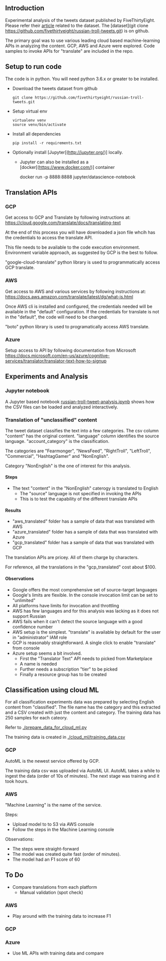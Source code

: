 ## Introduction

Experimental analysis of the tweets dataset published by FiveThirtyEight. Please refer their [article](https://fivethirtyeight.com/features/why-were-sharing-3-million-russian-troll-tweets/)
related to the dataset. The [dataset](git clone https://github.com/fivethirtyeight/russian-troll-tweets.git) is on github.

The primary goal was to use various leading cloud based machine-learning APIs in analyzing the content.
GCP, AWS and Azure were explored. Code samples to invoke APIs for "translate" are included in the repo.

## Setup to run code

The code is in python. You will need python 3.6.x or greater to be installed.

* Download the tweets dataset from github

      git clone https://github.com/fivethirtyeight/russian-troll-tweets.git
    
* Setup virtual env  

      virtualenv venv
      source venv/bin/activate

* Install all dependencies

      pip install -r requirements.txt
      
      
* Optionally install [Jupyter[(http://jupyter.org/)] locally.
  * Jupyter can also be installed as a [docker[(https://www.docker.com/)] container     


      docker run -p 8888:8888 jupyter/datascience-notebook      
      
## Translation APIs

### GCP

Get access to GCP and Translate by following instructions at:
https://cloud.google.com/translate/docs/translating-text

At the end of this process you will have downloaded a json file whcih has the credentials to 
access the translate API.

This file needs to be available to the code execution environment. Environment variable approach, as
suggested by GCP is the best to follow.

"google-cloud-translate" python library is used to programmatically access GCP translate.

### AWS

Get access to AWS and various services by following instructions at:
https://docs.aws.amazon.com/translate/latest/dg/what-is.html

Once AWS cli is installed and configured, the credentials needed will be available in the "default"
configuration. If the credentials for translate is not in the "default", the code will need to be changed.

"boto" python library is used to programatically access AWS translate.

### Azure

Setup access to API by following documentation from Microsoft
https://docs.microsoft.com/en-us/azure/cognitive-services/translator/translator-text-how-to-signup

## Experiments and Analysis

### Jupyter notebook

A Jupyter based notebook [russian-troll-tweet-analysis.ipynb](./russian-troll-tweet-analysis.ipynb) shows how the CSV
files can be loaded and analyzed interactively. 

### Translation of "unclassified" content

The tweet dataset classifies the text into a few categories. The csv column "content" has the original content. "language"
column identifies the source language. "account_category" is the classification. 

The categories are "Fearmonger", "NewsFeed", "RightTroll", "LeftTroll", "Commercial", "HashtagGamer" and "NonEnglish".

Category "NonEnglish" is the one of interest for this analysis.

#### Steps

* The text "content" in the "NonEnglish" caterogy is translated to English
     * The "source" language is not specified in invoking the APIs
     * This is to test the capability of the different translate APIs

#### Results

* "aws_translated" folder has a sample of data that was translated with AWS      
* "azure_translated" folder has a sample of data that was translated with Azure      
* "gcp_translated" folder has a sample of data that was translated with GCP

The translation APIs are pricey. All of them charge by characters. 

For reference, all the translations in the "gcp_translated" cost about $100.      
     
#### Observations

* Google offers the most comprehensive set of source-target languages
* Google's limits are flexible. In the console invocation limit can be set to "unlimited"
* All platforms have limits for invocation and throttling
* AWS has few languages and for this analysis was lacking as it does not support Russian
* AWS fails when it can't detect the source language with a good confidence number
* AWS setup is the simplest. "translate" is available by default for the user in "administrator" IAM role
* GCP is reasonably straightforward. A single click to enable "translate" from console
* Azure setup seems a bit involved.
     * First the "Translator Text" API needs to picked from Marketplace 
     * A name is needed
     * Further needs a subscription "tier" to be picked
     * Finally a resource group has to be created 

## Classification using cloud ML

For all classification experiments data was prepared by selecting English content from "classified".
The file name has the category and this extracted and a CSV created with just the content and category.
The training data has 250 samples for each cateory.

Refer to [./prepare_data_for_cloud_ml.py](./prepare_data_for_cloud_ml.py)

The training data is created in [./cloud_ml/training_data.csv](./cloud_ml/training_data.csv)

### GCP

AutoML is the newest service offered by GCP. 

The training data csv was uploaded via AutoML UI. AutoML takes a while to ingest the data (order of 10s of minutes).
The next stage was training and it took hours.

### AWS

"Machine Learning" is the name of the service. 

Steps:
* Upload model to to S3 via AWS console
* Follow the steps in the Machine Learning console

Observations:
* The steps were straight-forward
* The model was created quite fast (order of minutes).
* The model had an F1 score of 60 
 
## To Do

* Compare translations from each platform
     * Manual validation (spot check)
     
### AWS
* Play around with the training data to increase F1

### GCP

### Azure
* Use ML APIs with training data and compare
     


                       
